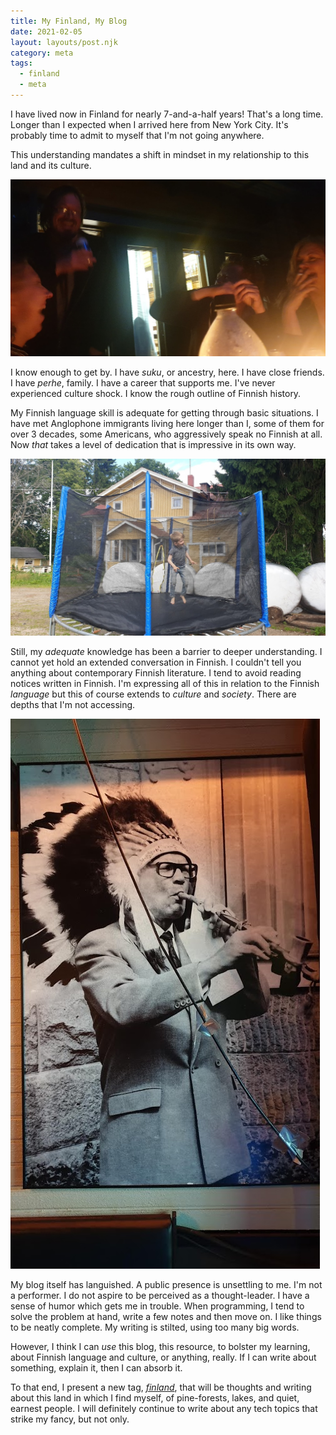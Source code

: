 ```yaml
---
title: My Finland, My Blog
date: 2021-02-05
layout: layouts/post.njk
category: meta
tags:
  - finland
  - meta
---
```


<!-- @format -->

I have lived now in Finland for nearly 7-and-a-half years! That's a long time. Longer than I expected when I arrived here from New York City. It's probably time to admit to myself that I'm not going anywhere.

This understanding mandates a shift in mindset in my relationship to this land and its culture.

!["Summer, outdoors, friends chatting"](/images/juhannus.jpg)

I know enough to get by. I have _suku_, or ancestry, here. I have close friends. I have _perhe_, family. I have a career that supports me. I've never experienced culture shock. I know the rough outline of Finnish history.

My Finnish language skill is adequate for getting through basic situations. I have met Anglophone immigrants living here longer than I, some of them for over 3 decades, some Americans, who aggressively speak no Finnish at all. Now _that_ takes a level of dedication that is impressive in its own way.

!["Boy jumping on a trampoline in front of a Finnish farmhouse"](/images/mikkeli.jpg)

Still, my _adequate_ knowledge has been a barrier to deeper understanding. I cannot yet hold an extended conversation in Finnish. I couldn't tell you anything about contemporary Finnish literature. I tend to avoid reading notices written in Finnish. I'm expressing all of this in relation to the Finnish _language_ but this of course extends to _culture_ and _society_. There are depths that I'm not accessing.

!["Urho Kekkonen smoking a peace pipe, wearing a feathered headdress"](/images/kekkonen.jpg)

My blog itself has languished. A public presence is unsettling to me. I'm not a performer. I do not aspire to be perceived as a thought-leader. I have a sense of humor which gets me in trouble. When programming, I tend to solve the problem at hand, write a few notes and then move on. I like things to be neatly complete. My writing is stilted, using too many big words.

However, I think I can _use_ this blog, this resource, to bolster my learning, about Finnish language and culture, or anything, really. If I can write about something, explain it, then I can absorb it.

To that end, I present a new tag, [_finland_](/tags/finland), that will be thoughts and writing about this land in which I find myself, of pine-forests, lakes, and quiet, earnest people. I will definitely continue to write about any tech topics that strike my fancy, but not only.
